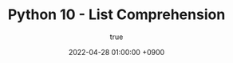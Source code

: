---
title: Python 10 - List Comprehension
author:
  name: owner
  link: https://github.com/psy0231
date: 2022-04-28 01:00:00 +0900
categories: [Grind, Python]
tags: [python, list, sequence]
---